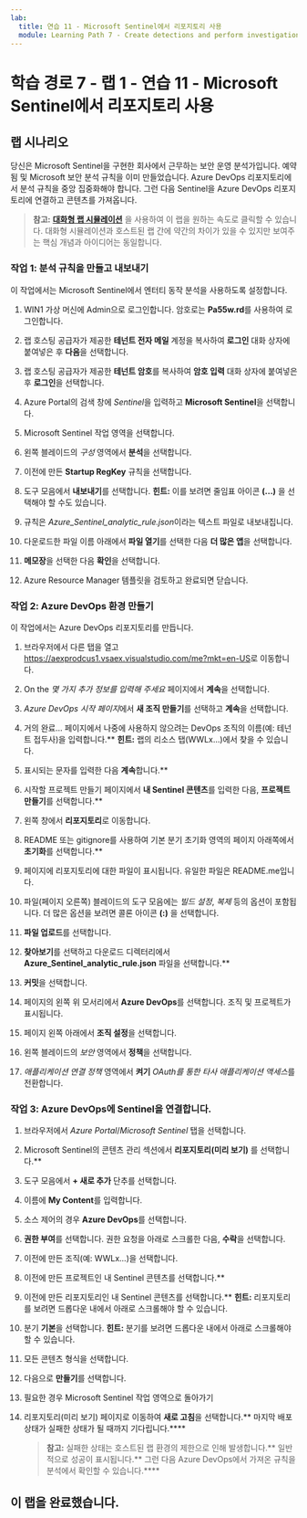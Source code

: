 ```yaml
---
lab:
  title: 연습 11 - Microsoft Sentinel에서 리포지토리 사용
  module: Learning Path 7 - Create detections and perform investigations using Microsoft Sentinel
---
```


# 학습 경로 7 - 랩 1 - 연습 11 - Microsoft Sentinel에서 리포지토리 사용

## 랩 시나리오

당신은 Microsoft Sentinel을 구현한 회사에서 근무하는 보안 운영 분석가입니다. 예약됨 및 Microsoft 보안 분석 규칙을 이미 만들었습니다.  Azure DevOps 리포지토리에서 분석 규칙을 중앙 집중화해야 합니다.  그런 다음 Sentinel을 Azure DevOps 리포지토리에 연결하고 콘텐츠를 가져옵니다. 

>**참고:** **[대화형 랩 시뮬레이션](https://mslabs.cloudguides.com/guides/SC-200%20Lab%20Simulation%20-%20Use%20repositories%20in%20Microsoft%20Sentinel)** 을 사용하여 이 랩을 원하는 속도로 클릭할 수 있습니다. 대화형 시뮬레이션과 호스트된 랩 간에 약간의 차이가 있을 수 있지만 보여주는 핵심 개념과 아이디어는 동일합니다. 


### 작업 1: 분석 규칙을 만들고 내보내기

이 작업에서는 Microsoft Sentinel에서 엔터티 동작 분석을 사용하도록 설정합니다.

1. WIN1 가상 머신에 Admin으로 로그인합니다. 암호로는 **Pa55w.rd**를 사용하여 로그인합니다.  

1. 랩 호스팅 공급자가 제공한 **테넌트 전자 메일** 계정을 복사하여 **로그인** 대화 상자에 붙여넣은 후 **다음**을 선택합니다.

1. 랩 호스팅 공급자가 제공한 **테넌트 암호**를 복사하여 **암호 입력** 대화 상자에 붙여넣은 후 **로그인**을 선택합니다.

1. Azure Portal의 검색 창에 *Sentinel*을 입력하고 **Microsoft Sentinel**을 선택합니다.

1. Microsoft Sentinel 작업 영역을 선택합니다.

1. 왼쪽 블레이드의 *구성* 영역에서 **분석**을 선택합니다.

1. 이전에 만든 **Startup RegKey** 규칙을 선택합니다.

1. 도구 모음에서 **내보내기**를 선택합니다. **힌트:** 이를 보려면 줄임표 아이콘 **(...)** 을 선택해야 할 수도 있습니다.

1. 규칙은 *Azure_Sentinel_analytic_rule.json*이라는 텍스트 파일로 내보내집니다.

1. 다운로드한 파일 이름 아래에서 **파일 열기**를 선택한 다음 **더 많은 앱**을 선택합니다.

1. **메모장**을 선택한 다음 **확인**을 선택합니다.

1. Azure Resource Manager 템플릿을 검토하고 완료되면 닫습니다.


### 작업 2: Azure DevOps 환경 만들기

이 작업에서는 Azure DevOps 리포지토리를 만듭니다.

1. 브라우저에서 다른 탭을 열고 <https://aexprodcus1.vsaex.visualstudio.com/me?mkt=en-US>로 이동합니다.

1. On the *몇 가지 추가 정보를 입력해 주세요* 페이지에서 **계속**을 선택합니다.

1. *Azure DevOps 시작 페이지*에서 **새 조직 만들기**를 선택하고 **계속**을 선택합니다.

1. 거의 완료... 페이지에서 나중에 사용하지 않으려는 DevOps 조직의 이름(예: 테넌트 접두사)을 입력합니다.** **힌트:** 랩의 리소스 탭(WWLx...)에서 찾을 수 있습니다.

1. 표시되는 문자를 입력한 다음 **계속**합니다.**

1. 시작할 프로젝트 만들기 페이지에서 **내 Sentinel 콘텐츠**를 입력한 다음, **프로젝트 만들기**를 선택합니다.**

1. 왼쪽 창에서 **리포지토리**로 이동합니다.

1. README 또는 gitignore를 사용하여 기본 분기 초기화 영역의 페이지 아래쪽에서 **초기화**를 선택합니다.**

1. 페이지에 리포지토리에 대한 파일이 표시됩니다.  유일한 파일은 README.me입니다.

1. 파일(페이지 오른쪽) 블레이드의 도구 모음에는 *빌드 설정*, *복제* 등의 옵션이 포함됩니다. 더 많은 옵션을 보려면 콜론 아이콘 **(:)** 을 선택합니다.

1. **파일 업로드**를 선택합니다.

1. **찾아보기**를 선택하고 다운로드 디렉터리에서 **Azure_Sentinel_analytic_rule.json** 파일을 선택합니다.**

1. **커밋**을 선택합니다.

1. 페이지의 왼쪽 위 모서리에서 **Azure DevOps**를 선택합니다.  조직 및 프로젝트가 표시됩니다.

1. 페이지 왼쪽 아래에서 **조직 설정**을 선택합니다.

1. 왼쪽 블레이드의 *보안* 영역에서 **정책**을 선택합니다.

1. *애플리케이션 연결 정책* 영역에서 **켜기** *OAuth를 통한 타사 애플리케이션 액세스*를 전환합니다.


### 작업 3: Azure DevOps에 Sentinel을 연결합니다.

1. 브라우저에서 *Azure Portal*/*Microsoft Sentinel* 탭을 선택합니다.

1. Microsoft Sentinel의 콘텐츠 관리 섹션에서 **리포지토리(미리 보기)** 를 선택합니다.**

1. 도구 모음에서 **+ 새로 추가** 단추를 선택합니다.

1. 이름에 **My Content**를 입력합니다.

1. 소스 제어의 경우 **Azure DevOps**를 선택합니다.

1. **권한 부여**를 선택합니다. 권한 요청을 아래로 스크롤한 다음, **수락**을 선택합니다.

1. 이전에 만든 조직(예: WWLx...)을 선택합니다.

1. 이전에 만든 프로젝트인 내 Sentinel 콘텐츠를 선택합니다.**

1. 이전에 만든 리포지토리인 내 Sentinel 콘텐츠를 선택합니다.** **힌트:** 리포지토리를 보려면 드롭다운 내에서 아래로 스크롤해야 할 수 있습니다.

1. 분기 **기본**을 선택합니다. **힌트:** 분기를 보려면 드롭다운 내에서 아래로 스크롤해야 할 수 있습니다.

1. 모든 콘텐츠 형식을 선택합니다.

1. 다음으로 **만들기**를 선택합니다.

1. 필요한 경우 Microsoft Sentinel 작업 영역으로 돌아가기

1. 리포지토리(미리 보기) 페이지로 이동하여 **새로 고침**을 선택합니다.** 마지막 배포 상태가 실패한 상태가 될 때까지 기다립니다.****  

    >**참고:** 실패한 상태는 호스트된 랩 환경의 제한으로 인해 발생합니다.** 일반적으로 성공이 표시됩니다.** 그런 다음 Azure DevOps에서 가져온 규칙을 분석에서 확인할 수 있습니다.****


## 이 랩을 완료했습니다.
